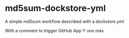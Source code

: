 # md5sum-dockstore-yml
A simple md5sum workflow described with a dockstore.yml


With a comment to trigger GitHub App
Y uno más
